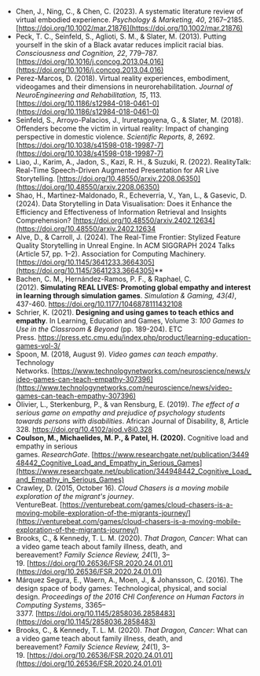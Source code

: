 
- Chen, J., Ning, C., & Chen, C. (2023). A systematic literature review of virtual embodied experience. _Psychology & Marketing, 40_, 2167–2185. [https://doi.org/10.1002/mar.21876](https://doi.org/10.1002/mar.21876)
- Peck, T. C., Seinfeld, S., Aglioti, S. M., & Slater, M. (2013). Putting yourself in the skin of a Black avatar reduces implicit racial bias. _Consciousness and Cognition, 22_, 779–787. [https://doi.org/10.1016/j.concog.2013.04.016](https://doi.org/10.1016/j.concog.2013.04.016)
- Perez-Marcos, D. (2018). Virtual reality experiences, embodiment, videogames and their dimensions in neurorehabilitation. _Journal of NeuroEngineering and Rehabilitation, 15_, 113. [https://doi.org/10.1186/s12984-018-0461-0](https://doi.org/10.1186/s12984-018-0461-0)
- Seinfeld, S., Arroyo-Palacios, J., Iruretagoyena, G., & Slater, M. (2018). Offenders become the victim in virtual reality: Impact of changing perspective in domestic violence. _Scientific Reports, 8_, 2692. [https://doi.org/10.1038/s41598-018-19987-7](https://doi.org/10.1038/s41598-018-19987-7)
- Liao, J., Karim, A., Jadon, S., Kazi, R. H., & Suzuki, R. (2022). RealityTalk: Real-Time Speech-Driven Augmented Presentation for AR Live Storytelling. [https://doi.org/10.48550/arxiv.2208.06350](https://doi.org/10.48550/arxiv.2208.06350)
- Shao, H., Martinez-Maldonado, R., Echeverria, V., Yan, L., & Gasevic, D. (2024). Data Storytelling in Data Visualisation: Does it Enhance the Efficiency and Effectiveness of Information Retrieval and Insights Comprehension? [https://doi.org/10.48550/arxiv.2402.12634](https://doi.org/10.48550/arxiv.2402.12634
- Alve, D., & Carroll, J. (2024). The Real-Time Frontier: Stylized Feature Quality Storytelling in Unreal Engine. In ACM SIGGRAPH 2024 Talks (Article 57, pp. 1–2). Association for Computing Machinery. [https://doi.org/10.1145/3641233.3664305](https://doi.org/10.1145/3641233.3664305)**
- Bachen, C. M., Hernández-Ramos, P. F., & Raphael, C. (2012). **Simulating REAL LIVES: Promoting global empathy and interest in learning through simulation games**. _Simulation & Gaming, 43(4)_, 437-460. https://doi.org/10.1177/1046878111432108
- Schrier, K. (2021). **Designing and using games to teach ethics and empathy**. In Learning, Education and Games, Volume 3: _100 Games to Use in the Classroom & Beyond_ (pp. 189-204). ETC Press. https://press.etc.cmu.edu/index.php/product/learning-education-games-vol-3/
- Spoon, M. (2018, August 9). _Video games can teach empathy_. Technology Networks. [https://www.technologynetworks.com/neuroscience/news/video-games-can-teach-empathy-307396](https://www.technologynetworks.com/neuroscience/news/video-games-can-teach-empathy-307396)
- Olivier, L., Sterkenburg, P., & van Rensburg, E. (2019). _The effect of a serious game on empathy and prejudice of psychology students towards persons with disabilities_. African Journal of Disability, 8, Article 328. https://doi.org/10.4102/ajod.v8i0.328
- **Coulson, M., Michaelides, M. P., & Patel, H. (2020).** Cognitive load and empathy in serious games. _ResearchGate_. [https://www.researchgate.net/publication/344948442_Cognitive_Load_and_Empathy_in_Serious_Games](https://www.researchgate.net/publication/344948442_Cognitive_Load_and_Empathy_in_Serious_Games)
- Crawley, D. (2015, October 16). _Cloud Chasers is a moving mobile exploration of the migrant's journey_. VentureBeat. [https://venturebeat.com/games/cloud-chasers-is-a-moving-mobile-exploration-of-the-migrants-journey/](https://venturebeat.com/games/cloud-chasers-is-a-moving-mobile-exploration-of-the-migrants-journey/)​
- Brooks, C., & Kennedy, T. L. M. (2020). _That Dragon, Cancer_: What can a video game teach about family illness, death, and bereavement? _Family Science Review, 24_(1), 3–19. [https://doi.org/10.26536/FSR.2020.24.01.01](https://doi.org/10.26536/FSR.2020.24.01.01)​
- Márquez Segura, E., Waern, A., Moen, J., & Johansson, C. (2016). The design space of body games: Technological, physical, and social design. _Proceedings of the 2016 CHI Conference on Human Factors in Computing Systems_, 3365–3377. [https://doi.org/10.1145/2858036.2858483](https://doi.org/10.1145/2858036.2858483)​
- Brooks, C., & Kennedy, T. L. M. (2020). _That Dragon, Cancer_: What can a video game teach about family illness, death, and bereavement? _Family Science Review, 24_(1), 3–19. [https://doi.org/10.26536/FSR.2020.24.01.01](https://doi.org/10.26536/FSR.2020.24.01.01)​